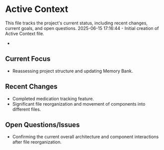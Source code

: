 # Active Context

This file tracks the project's current status, including recent changes, current goals, and open questions.
2025-06-15 17:16:44 - Initial creation of Active Context file.

*

## Current Focus

*   Reassessing project structure and updating Memory Bank.

## Recent Changes

*   Completed medication tracking feature.
*   Significant file reorganization and movement of components into different files.

## Open Questions/Issues

*   Confirming the current overall architecture and component interactions after file reorganization.